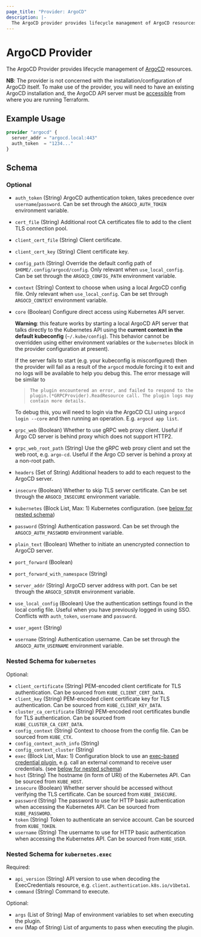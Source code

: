 ```yaml
---
page_title: "Provider: ArgoCD"
description: |-
  The ArgoCD provider provides lifecycle management of ArgoCD resources.
---
```


# ArgoCD Provider

The ArgoCD Provider provides lifecycle management of
[ArgoCD](https://argo-cd.readthedocs.io/en/stable/) resources.

**NB**: The provider is not concerned with the installation/configuration of
ArgoCD itself. To make use of the provider, you will need to have an existing
ArgoCD installation and, the ArgoCD API server must be
[accessible](https://argo-cd.readthedocs.io/en/stable/getting_started/#3-access-the-argo-cd-api-server)
from where you are running Terraform.

## Example Usage

```terraform
provider "argocd" {
  server_addr = "argocd.local:443"
  auth_token  = "1234..."
}
```

<!-- schema generated by tfplugindocs -->
## Schema

### Optional

- `auth_token` (String) ArgoCD authentication token, takes precedence over `username`/`password`. Can be set through the `ARGOCD_AUTH_TOKEN` environment variable.
- `cert_file` (String) Additional root CA certificates file to add to the client TLS connection pool.
- `client_cert_file` (String) Client certificate.
- `client_cert_key` (String) Client certificate key.
- `config_path` (String) Override the default config path of `$HOME/.config/argocd/config`. Only relevant when `use_local_config`. Can be set through the `ARGOCD_CONFIG_PATH` environment variable.
- `context` (String) Context to choose when using a local ArgoCD config file. Only relevant when `use_local_config`. Can be set through `ARGOCD_CONTEXT` environment variable.
- `core` (Boolean) Configure direct access using Kubernetes API server.

  **Warning**: this feature works by starting a local ArgoCD API server that talks directly to the Kubernetes API using the **current context in the default kubeconfig** (`~/.kube/config`). This behavior cannot be overridden using either environment variables or the `kubernetes` block in the provider configuration at present).

  If the server fails to start (e.g. your kubeconfig is misconfigured) then the provider will fail as a result of the `argocd` module forcing it to exit and no logs will be available to help you debug this. The error message will be similar to
  > `The plugin encountered an error, and failed to respond to the plugin.(*GRPCProvider).ReadResource call. The plugin logs may contain more details.`

  To debug this, you will need to login via the ArgoCD CLI using `argocd login --core` and then running an operation. E.g. `argocd app list`.
- `grpc_web` (Boolean) Whether to use gRPC web proxy client. Useful if Argo CD server is behind proxy which does not support HTTP2.
- `grpc_web_root_path` (String) Use the gRPC web proxy client and set the web root, e.g. `argo-cd`. Useful if the Argo CD server is behind a proxy at a non-root path.
- `headers` (Set of String) Additional headers to add to each request to the ArgoCD server.
- `insecure` (Boolean) Whether to skip TLS server certificate. Can be set through the `ARGOCD_INSECURE` environment variable.
- `kubernetes` (Block List, Max: 1) Kubernetes configuration. (see [below for nested schema](#nestedblock--kubernetes))
- `password` (String) Authentication password. Can be set through the `ARGOCD_AUTH_PASSWORD` environment variable.
- `plain_text` (Boolean) Whether to initiate an unencrypted connection to ArgoCD server.
- `port_forward` (Boolean)
- `port_forward_with_namespace` (String)
- `server_addr` (String) ArgoCD server address with port. Can be set through the `ARGOCD_SERVER` environment variable.
- `use_local_config` (Boolean) Use the authentication settings found in the local config file. Useful when you have previously logged in using SSO. Conflicts with `auth_token`, `username` and `password`.
- `user_agent` (String)
- `username` (String) Authentication username. Can be set through the `ARGOCD_AUTH_USERNAME` environment variable.

<a id="nestedblock--kubernetes"></a>
### Nested Schema for `kubernetes`

Optional:

- `client_certificate` (String) PEM-encoded client certificate for TLS authentication. Can be sourced from `KUBE_CLIENT_CERT_DATA`.
- `client_key` (String) PEM-encoded client certificate key for TLS authentication. Can be sourced from `KUBE_CLIENT_KEY_DATA`.
- `cluster_ca_certificate` (String) PEM-encoded root certificates bundle for TLS authentication. Can be sourced from `KUBE_CLUSTER_CA_CERT_DATA`.
- `config_context` (String) Context to choose from the config file. Can be sourced from `KUBE_CTX`.
- `config_context_auth_info` (String)
- `config_context_cluster` (String)
- `exec` (Block List, Max: 1) Configuration block to use an [exec-based credential plugin](https://kubernetes.io/docs/reference/access-authn-authz/authentication/#client-go-credential-plugins), e.g. call an external command to receive user credentials. (see [below for nested schema](#nestedblock--kubernetes--exec))
- `host` (String) The hostname (in form of URI) of the Kubernetes API. Can be sourced from `KUBE_HOST`.
- `insecure` (Boolean) Whether server should be accessed without verifying the TLS certificate. Can be sourced from `KUBE_INSECURE`.
- `password` (String) The password to use for HTTP basic authentication when accessing the Kubernetes API. Can be sourced from `KUBE_PASSWORD`.
- `token` (String) Token to authenticate an service account. Can be sourced from `KUBE_TOKEN`.
- `username` (String) The username to use for HTTP basic authentication when accessing the Kubernetes API. Can be sourced from `KUBE_USER`.

<a id="nestedblock--kubernetes--exec"></a>
### Nested Schema for `kubernetes.exec`

Required:

- `api_version` (String) API version to use when decoding the ExecCredentials resource, e.g. `client.authentication.k8s.io/v1beta1`.
- `command` (String) Command to execute.

Optional:

- `args` (List of String) Map of environment variables to set when executing the plugin.
- `env` (Map of String) List of arguments to pass when executing the plugin.